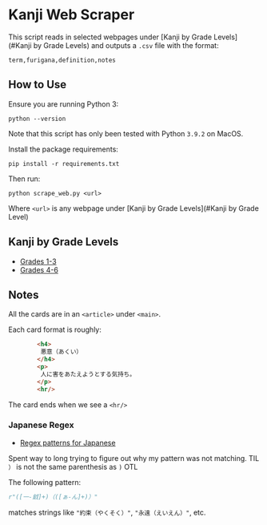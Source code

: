 # Kanji Web Scraper

This script reads in selected webpages under [Kanji by Grade Levels](#Kanji by Grade Levels) and outputs a `.csv` file with the format:

```csv
term,furigana,definition,notes
```

## How to Use

Ensure you are running Python 3:
```commandline
python --version
```

Note that this script has only been tested with Python `3.9.2` on MacOS.

Install the package requirements:
```commandline
pip install -r requirements.txt
```

Then run:
```commandline
python scrape_web.py <url>
```

Where `<url>` is any webpage under [Kanji by Grade Levels](#Kanji by Grade Level)

## Kanji by Grade Levels

* [Grades 1-3](https://proverb-encyclopedia.com/two/teigakunen/)
* [Grades 4-6](https://proverb-encyclopedia.com/two/kougakunen/)


## Notes
All the cards are in an `<article>` under `<main>`.

Each card format is roughly:
```html
        <h4>
         悪意（あくい）
        </h4>
        <p>
         人に害をあたえようとする気持ち。
        </p>
        <hr/>
```

The card ends when we see a `<hr/>`

### Japanese Regex
* [Regex patterns for Japanese](https://gist.github.com/terrancesnyder/1345094)

Spent way to long trying to figure out why my pattern was not matching. TIL `）` is not the same parenthesis as `)` OTL

The following pattern:
```python
r"([一-龯]+)（([ぁ-ん]+)）"
```

matches strings like `"約束（やくそく）"`, `"永遠（えいえん）"`, etc.
